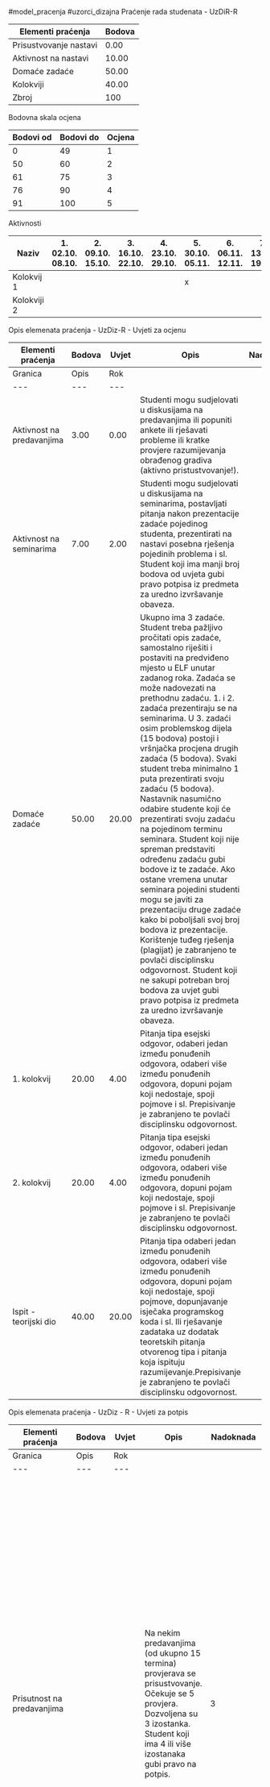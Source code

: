 #model_pracenja #uzorci_dizajna 
Praćenje rada studenata - UzDiR-R

|Elementi praćenja|Bodova|
|---|---|
|Prisustvovanje nastavi|0.00|
|Aktivnost na nastavi|10.00|
|Domaće zadaće|50.00|
|Kolokviji|40.00|
|Zbroj|100|

Bodovna skala ocjena

|Bodovi od|Bodovi do|Ocjena|
|---|---|---|
|0|49|1|
|50|60|2|
|61|75|3|
|76|90|4|
|91|100|5|

Aktivnosti

|Naziv|1.  <br>02.10.  <br>08.10.|2.  <br>09.10.  <br>15.10.|3.  <br>16.10.  <br>22.10.|4.  <br>23.10.  <br>29.10.|5.  <br>30.10.  <br>05.11.|6.  <br>06.11.  <br>12.11.|7.  <br>13.11.  <br>19.11.|8.  <br>20.11.  <br>26.11.|9.  <br>27.11.  <br>03.12.|10.  <br>04.12.  <br>10.12.|11.  <br>11.12.  <br>17.12.|12.  <br>18.12.  <br>24.12.|13.  <br>08.01.  <br>14.01.|14.  <br>15.01.  <br>21.01.|15.  <br>22.01.  <br>28.01.|16.  <br>29.01.  <br>04.02.|1. razdoblje udio (%)|2. razdoblje udio (%)|3. razdoblje udio (%)|Trajanje (min)|Pismeni|Usmeni|Online|
|---|---|---|---|---|---|---|---|---|---|---|---|---|---|---|---|---|---|---|---|---|---|---|---|
|Kolokvij 1|||||x||||||||||||100|||60|x|||
|Kolokviji 2|||||||||||||x||||30|70||90|x|||

Opis elemenata praćenja - UzDiz-R - Uvjeti za ocjenu

|Elementi praćenja|Bodova|Uvjet|Opis|Nadoknada|   |   |
|---|---|---|---|---|---|---|
|Granica|Opis|Rok|
|---|---|---|
|Aktivnost na predavanjima|3.00|0.00|Studenti mogu sudjelovati u diskusijama na predavanjima ili popuniti ankete ili rješavati probleme ili kratke provjere razumijevanja obrađenog gradiva (aktivno pristustvovanje!).||||
|Aktivnost na seminarima|7.00|2.00|Studenti mogu sudjelovati u diskusijama na seminarima, postavljati pitanja nakon prezentacije zadaće pojedinog studenta, prezentirati na nastavi posebna rješenja pojedinih problema i sl. Student koji ima manji broj bodova od uvjeta gubi pravo potpisa iz predmeta za uredno izvršavanje obaveza.||||
|Domaće zadaće|50.00|20.00|Ukupno ima 3 zadaće. Student treba pažljivo pročitati opis zadaće, samostalno riješiti i postaviti na predviđeno mjesto u ELF unutar zadanog roka. Zadaća se može nadovezati na prethodnu zadaću. 1. i 2. zadaća prezentiraju se na seminarima. U 3. zadaći osim problemskog dijela (15 bodova) postoji i vršnjačka procjena drugih zadaća (5 bodova). Svaki student treba minimalno 1 puta prezentirati svoju zadaću (5 bodova). Nastavnik nasumično odabire studente koji će prezentirati svoju zadaću na pojedinom terminu seminara. Student koji nije spreman predstaviti određenu zadaću gubi bodove iz te zadaće. Ako ostane vremena unutar seminara pojedini studenti mogu se javiti za prezentaciju druge zadaće kako bi poboljšali svoj broj bodova iz prezentacije. Korištenje tuđeg rješenja (plagijat) je zabranjeno te povlači disciplinsku odgovornost. Student koji ne sakupi potreban broj bodova za uvjet gubi pravo potpisa iz predmeta za uredno izvršavanje obaveza.||||
|1. kolokvij|20.00|4.00|Pitanja tipa esejski odgovor, odaberi jedan između ponuđenih odgovora, odaberi više između ponuđenih odgovora, dopuni pojam koji nedostaje, spoji pojmove i sl. Prepisivanje je zabranjeno te povlači disciplinsku odgovornost.||||
|2. kolokvij|20.00|4.00|Pitanja tipa esejski odgovor, odaberi jedan između ponuđenih odgovora, odaberi više između ponuđenih odgovora, dopuni pojam koji nedostaje, spoji pojmove i sl. Prepisivanje je zabranjeno te povlači disciplinsku odgovornost.||||
|Ispit - teorijski dio|40.00|20.00|Pitanja tipa odaberi jedan između ponuđenih odgovora, odaberi više između ponuđenih odgovora, dopuni pojam koji nedostaje, spoji pojmove, dopunjavanje isječaka programskog koda i sl. Ili rješavanje zadataka uz dodatak teoretskih pitanja otvorenog tipa i pitanja koja ispituju razumijevanje.Prepisivanje je zabranjeno te povlači disciplinsku odgovornost.||||

Opis elemenata praćenja - UzDiz - R - Uvjeti za potpis

|Elementi praćenja|Bodova|Uvjet|Opis|Nadoknada|   |   |
|---|---|---|---|---|---|---|
|Granica|Opis|Rok|
|---|---|---|
|Prisutnost na predavanjima|||Na nekim predavanjima (od ukupno 15 termina) provjerava se prisustvovanje. Očekuje se 5 provjera. Dozvoljena su 3 izostanka. Student koji ima 4 ili više izostanaka gubi pravo na potpis.|3|Za sve pogrešno unesene evidencije potrebno se javiti nastavniku koji je održao predavanja u tom terminu da se napravi korekcija evidencije. Student koji iz zdravstvenih ili drugih pravdanih razloga (npr. foi natjecanja) nije prisustvovao se smatra opravdanim no ukoliko informacija nije evidentirana u izostancima (tj. evidentiran je izostanak) mora se također javiti nastavniku koji održava predavanja do zadanog roka da se opravda izostanak.|Zadnji dan u 15. tjednu nastave|
|Prisustvovanje na seminarima|||Na svim seminarima (15 termina) provjerava se prisustvovanje. Dozvoljena su 3 izostanka. Student koji ima 4 ili više izostanaka gubi pravo na potpis.|3|Za sve pogrešno unesene evidencije potrebno se javiti nastavniku koji odražava vježbe u tom terminu da se napravi korekcija evidencije. Student koji iz zdravstvenih ili drugih pravdanih razloga (npr. foi natjecanja) nije prisustvovao se smatra opravdanim no ukoliko informacija nije evidentirana u izostancima (tj. evidentiran je izostanak) mora se također javiti nastavniku kod kojeg pohađa nastavu do zadanog roka da se opravda izostanak.|Zadnji dan u 15. tjednu nastave|
|Domaće zadaće|50.00|20.00|Ukupno ima 3 zadaće. Student treba pažljivo pročitati opis zadaće, samostalno riješiti i postaviti na predviđeno mjesto u ELF unutar zadanog roka.|15 bodova (bez bodova iz prezentacija i procjene drugih zadaća)|Javiti se nastavniku (isključivo u terminima konzultacija) nakon objave podataka o praćenju rada. Predati i obraniti zadaće koje nastavnik odredi.|Zadnji dan 15. tjedna nastave|

|Zadaća|Bodova|
|---|---|
|1.zadaća|12|
|2.zadaća|13|
|3.zadaća|15|
|Vršnjačka procjena (3. zadaća)|5|
|Prezentacija zadaće|5|
|ZBROJ|50|